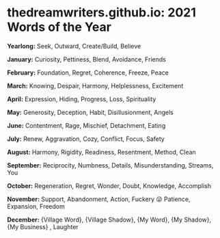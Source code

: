# thedreamwriters.github.io: 2021 Words of the Year

**Yearlong:** Seek, Outward, Create/Build, Believe 

**January:** Curiosity, Pettiness, Blend, Avoidance, Friends

**February:** Foundation, Regret, Coherence, Freeze, Peace

**March:** Knowing, Despair, Harmony, Helplessness, Excitement 

**April:** Expression, Hiding, Progress, Loss, Spirituality

**May:** Generosity, Deception, Habit, Disillusionment, Angels

**June:** Contentment, Rage, Mischief, Detachment, Eating

**July:** Renew, Aggravation, Cozy, Conflict, Focus, Safety

**August:** Harmony, Rigidity, Readiness, Resentment, Method, Clean

**September:** Reciprocity, Numbness, Details, Misunderstanding, Streams, You

**October:** Regeneration, Regret, Wonder, Doubt, Knowledge, Accomplish

**November:** Support, Abandonment, Action, Fuckery 😜  Patience, Expansion, Freedom

**December:** {Village Word},  {Village Shadow}, {My Word}, {My Shadow}, {My Business} , Laughter 
